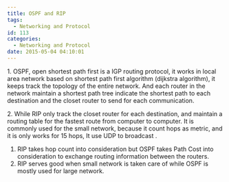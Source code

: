 ```yaml
---
title: OSPF and RIP
tags:
  - Networking and Protocol
id: 113
categories:
  - Networking and Protocol
date: 2015-05-04 04:10:01
---
```


1\. OSPF, open shortest path first is a IGP routing protocol, it works in local area network based on shortest path first algorithm (dijkstra algorithm), it keeps track the topology of the entire network. And each router in the network maintain a shortest path tree indicate the shortest path to each destination and the closet router to send for each communication.

2\. While RIP only track the closet router for each destination, and maintain a routing table for the fastest route from computer to computer. It is commonly used for the small network, because it count hops as metric, and it is only works for 15 hops, It use UDP to broadcast .

1.  RIP takes hop count into consideration but OSPF takes Path Cost into consideration to exchange routing information between the routers.
2.  RIP serves good when small network is taken care of while OSPF is mostly used for large network.